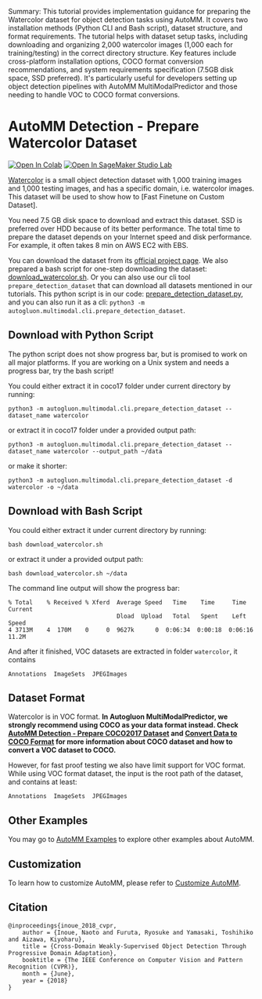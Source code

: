 Summary: This tutorial provides implementation guidance for preparing the Watercolor dataset for object detection tasks using AutoMM. It covers two installation methods (Python CLI and Bash script), dataset structure, and format requirements. The tutorial helps with dataset setup tasks, including downloading and organizing 2,000 watercolor images (1,000 each for training/testing) in the correct directory structure. Key features include cross-platform installation options, COCO format conversion recommendations, and system requirements specification (7.5GB disk space, SSD preferred). It's particularly useful for developers setting up object detection pipelines with AutoMM MultiModalPredictor and those needing to handle VOC to COCO format conversions.

# AutoMM Detection - Prepare Watercolor Dataset

[![Open In Colab](https://colab.research.google.com/assets/colab-badge.svg)](https://colab.research.google.com/github/autogluon/autogluon/blob/master/docs/tutorials/multimodal/object_detection/data_preparation/prepare_watercolor.ipynb)
[![Open In SageMaker Studio Lab](https://studiolab.sagemaker.aws/studiolab.svg)](https://studiolab.sagemaker.aws/import/github/autogluon/autogluon/blob/master/docs/tutorials/multimodal/object_detection/data_preparation/prepare_watercolor.ipynb)



[Watercolor](https://naoto0804.github.io/cross_domain_detection/) is a small object detection dataset with 1,000 training images and 1,000 testing images,
and has a specific domain, i.e. watercolor images. This dataset will be used to show how to \[Fast Finetune on Custom Dataset].

You need 7.5 GB disk space to download and extract this dataset. SSD is preferred over HDD because of its better performance.
The total time to prepare the dataset depends on your Internet speed and disk performance. For example, it often takes 8 min on AWS EC2 with EBS.

You can download the dataset from its [official project page](https://naoto0804.github.io/cross_domain_detection/).
We also prepared a bash script for one-step downloading the dataset: 
[download_watercolor.sh](https://raw.githubusercontent.com/autogluon/autogluon/master/examples/automm/object_detection/download_watercolor.sh).
Or you can also use our cli tool `prepare_detection_dataset` that can download all datasets mentioned in our tutorials.
This python script is in our code: 
[prepare_detection_dataset.py](https://raw.githubusercontent.com/autogluon/autogluon/master/multimodal/src/autogluon/multimodal/cli/prepare_detection_dataset.py),
and you can also run it as a cli: `python3 -m autogluon.multimodal.cli.prepare_detection_dataset`.

## Download with Python Script

The python script does not show progress bar, but is promised to work on all major platforms.
If you are working on a Unix system and needs a progress bar, try the bash script!

You could either extract it in coco17 folder under current directory by running:

```
python3 -m autogluon.multimodal.cli.prepare_detection_dataset --dataset_name watercolor
```


or extract it in coco17 folder under a provided output path:

```
python3 -m autogluon.multimodal.cli.prepare_detection_dataset --dataset_name watercolor --output_path ~/data
```


or make it shorter:

```
python3 -m autogluon.multimodal.cli.prepare_detection_dataset -d watercolor -o ~/data
```


## Download with Bash Script
You could either extract it under current directory by running:

```
bash download_watercolor.sh
```


or extract it under a provided output path:

```
bash download_watercolor.sh ~/data
```


The command line output will show the progress bar:

```
% Total    % Received % Xferd  Average Speed   Time    Time     Time  Current
                               Dload  Upload   Total   Spent    Left  Speed
4 3713M    4  170M    0     0  9627k      0  0:06:34  0:00:18  0:06:16 11.2M
```


And after it finished, VOC datasets are extracted in folder `watercolor`, it contains

```
Annotations  ImageSets  JPEGImages
```


## Dataset Format

Watercolor is in VOC format. **In Autogluon MultiModalPredictor, we strongly recommend using COCO as your data format instead.
Check [AutoMM Detection - Prepare COCO2017 Dataset](prepare_coco17.ipynb) and [Convert Data to COCO Format](convert_data_to_coco_format.ipynb) for more information
about COCO dataset and how to convert a VOC dataset to COCO.**

However, for fast proof testing we also have limit support for VOC format.
While using VOC format dataset, the input is the root path of the dataset, and contains at least:

```
Annotations  ImageSets  JPEGImages
```


## Other Examples

You may go to [AutoMM Examples](https://github.com/autogluon/autogluon/tree/master/examples/automm) to explore other examples about AutoMM.

## Customization
To learn how to customize AutoMM, please refer to [Customize AutoMM](../../advanced_topics/customization.ipynb).

## Citation
```
@inproceedings{inoue_2018_cvpr,
    author = {Inoue, Naoto and Furuta, Ryosuke and Yamasaki, Toshihiko and Aizawa, Kiyoharu},
    title = {Cross-Domain Weakly-Supervised Object Detection Through Progressive Domain Adaptation},
    booktitle = {The IEEE Conference on Computer Vision and Pattern Recognition (CVPR)},
    month = {June},
    year = {2018}
}
```
